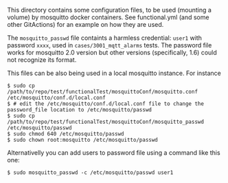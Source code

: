 This directory contains some configuration files, to be used (mounting a volume) by mosquitto docker containers. See functional.yml (and some other GitActions) for an example on how they are used.

The `mosquitto_passwd` file containts a harmless credential: `user1` with password `xxxx`, used in `cases/3001_mqtt_alarms` tests. The password file works for mosquitto 2.0 version but other versions (specifically, 1.6) could not recognize its format.

This files can be also being used in a local mosquitto instance. For instance

```
$ sudo cp /path/to/repo/test/functionalTest/mosquittoConf/mosquitto.conf /etc/mosquitto/conf.d/local.conf
$ # edit the /etc/mosquitto/conf.d/local.conf file to change the password_file location to /etc/mosquitto/passwd
$ sudo cp /path/to/repo/test/functionalTest/mosquittoConf/mosquitto_passwd /etc/mosquitto/passwd
$ sudo chmod 640 /etc/mosquitto/passwd
$ sudo chown root:mosquitto /etc/mosquitto/passwd
```

Alternativelly you can add users to password file using a command like this one:

```
$ sudo mosquitto_passwd -c /etc/mosquitto/passwd user1
```


